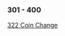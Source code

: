 ### 301 - 400
[322 Coin Change](https://github.com/srdczk/leetcode/tree/master/src/a0301_0400/A0322.java)